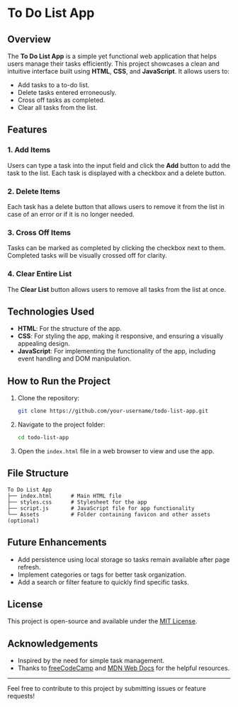 # To Do List App

## Overview
The **To Do List App** is a simple yet functional web application that helps users manage their tasks efficiently. This project showcases a clean and intuitive interface built using **HTML**, **CSS**, and **JavaScript**. It allows users to:

- Add tasks to a to-do list.
- Delete tasks entered erroneously.
- Cross off tasks as completed.
- Clear all tasks from the list.

## Features
### 1. Add Items
Users can type a task into the input field and click the **Add** button to add the task to the list. Each task is displayed with a checkbox and a delete button.

### 2. Delete Items
Each task has a delete button that allows users to remove it from the list in case of an error or if it is no longer needed.

### 3. Cross Off Items
Tasks can be marked as completed by clicking the checkbox next to them. Completed tasks will be visually crossed off for clarity.

### 4. Clear Entire List
The **Clear List** button allows users to remove all tasks from the list at once.

## Technologies Used
- **HTML**: For the structure of the app.
- **CSS**: For styling the app, making it responsive, and ensuring a visually appealing design.
- **JavaScript**: For implementing the functionality of the app, including event handling and DOM manipulation.

## How to Run the Project
1. Clone the repository:
   ```bash
   git clone https://github.com/your-username/todo-list-app.git
   ```

2. Navigate to the project folder:
   ```bash
   cd todo-list-app
   ```

3. Open the `index.html` file in a web browser to view and use the app.

## File Structure
```
To Do List App
├── index.html      # Main HTML file
├── styles.css      # Stylesheet for the app
├── script.js       # JavaScript file for app functionality
└── Assets          # Folder containing favicon and other assets (optional)
```

## Future Enhancements
- Add persistence using local storage so tasks remain available after page refresh.
- Implement categories or tags for better task organization.
- Add a search or filter feature to quickly find specific tasks.

## License
This project is open-source and available under the [MIT License](LICENSE).

## Acknowledgements
- Inspired by the need for simple task management.
- Thanks to [freeCodeCamp](https://www.freecodecamp.org/) and [MDN Web Docs](https://developer.mozilla.org/) for the helpful resources.

---

Feel free to contribute to this project by submitting issues or feature requests!

